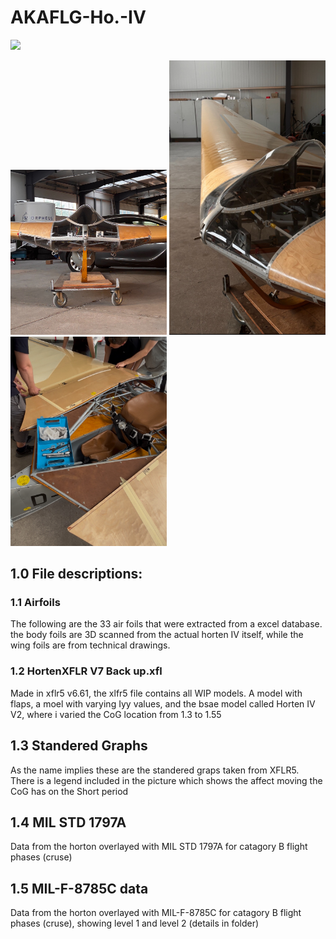 # AKAFLG-Ho.-IV

<p float="left">
  <img src="images/fun1.png" width="400" />
</p>

<p float="left">
  <img src="images/1.png" width="250" />
  <img src="images/2.png" width="250" />
  <img src="images/3.png" width="250" />
</p>


## 1.0 File descriptions:

### 1.1 Airfoils
The following are the 33 air foils that were extracted from a excel database. the body foils are 3D scanned from the actual horten IV itself, while the wing foils are from technical drawings.

### 1.2 HortenXFLR V7 Back up.xfl
Made in xflr5 v6.61, the xlfr5 file contains all WIP models. A model with flaps, a moel with varying Iyy values, and the bsae model called Horten IV V2, where i varied the CoG location from 1.3 to 1.55

## 1.3 Standered Graphs
As the name implies these are the standered graps taken from XFLR5. There is a legend included in the picture which shows the affect moving the CoG has on the Short period

## 1.4 MIL STD 1797A
Data from the horton overlayed with MIL STD 1797A for catagory B flight phases (cruse)

## 1.5 MIL-F-8785C data
Data from the horton overlayed with MIL-F-8785C for catagory B flight phases (cruse), showing level 1 and level 2 (details in folder)





